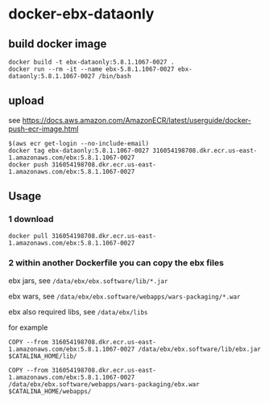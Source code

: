# docker-ebx-dataonly

## build docker image

```
docker build -t ebx-dataonly:5.8.1.1067-0027 .
docker run --rm -it --name ebx-5.8.1.1067-0027 ebx-dataonly:5.8.1.1067-0027 /bin/bash
```

## upload

see https://docs.aws.amazon.com/AmazonECR/latest/userguide/docker-push-ecr-image.html

```
$(aws ecr get-login --no-include-email)
docker tag ebx-dataonly:5.8.1.1067-0027 316054198708.dkr.ecr.us-east-1.amazonaws.com/ebx:5.8.1.1067-0027
docker push 316054198708.dkr.ecr.us-east-1.amazonaws.com/ebx:5.8.1.1067-0027
```

## Usage

### 1 download

```
docker pull 316054198708.dkr.ecr.us-east-1.amazonaws.com/ebx:5.8.1.1067-0027
```

### 2 within another Dockerfile you can copy the ebx files

ebx jars, see ```/data/ebx/ebx.software/lib/*.jar```

ebx wars, see ```/data/ebx/ebx.software/webapps/wars-packaging/*.war```

ebx also required libs, see ```/data/ebx/libs```

for example

```
COPY --from 316054198708.dkr.ecr.us-east-1.amazonaws.com/ebx:5.8.1.1067-0027 /data/ebx/ebx.software/lib/ebx.jar $CATALINA_HOME/lib/

COPY --from 316054198708.dkr.ecr.us-east-1.amazonaws.com/ebx:5.8.1.1067-0027 /data/ebx/ebx.software/webapps/wars-packaging/ebx.war $CATALINA_HOME/webapps/
```
